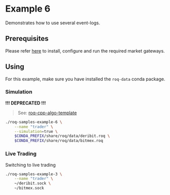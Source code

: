 # Example 6

Demonstrates how to use several event-logs.


## Prerequisites

Please refer [here](../../../../README.md#gateways-install-configure-run) to
install, configure and run the required market gateways.


## Using

For this example, make sure you have installed the `roq-data` conda package.

### Simulation

**!!! DEPRECATED !!!**

> See: [roq-cpp-algo-template](https://github.com/roq-trading/roq-cpp-algo-template)


```bash
./roq-samples-example-6 \
    --name "trader" \
    --simulation=true \
    $CONDA_PREFIX/share/roq/data/deribit.roq \
    $CONDA_PREFIX/share/roq/data/bitmex.roq
```

### Live Trading

Switching to live trading

```bash
./roq-samples-example-3 \
    --name "trader" \
    ~/deribit.sock \
    ~/bitmex.sock
```
